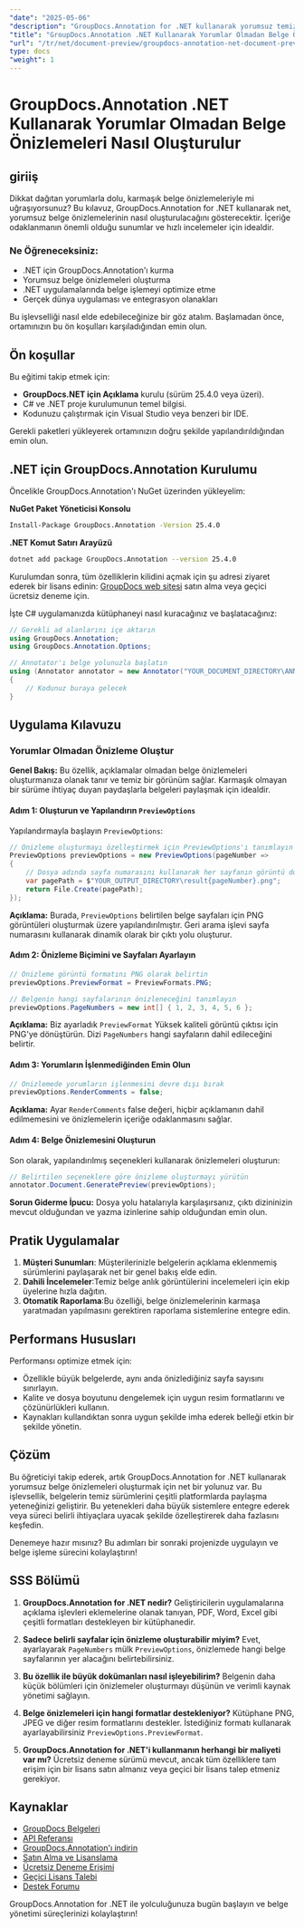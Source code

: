 ```yaml
---
"date": "2025-05-06"
"description": "GroupDocs.Annotation for .NET kullanarak yorumsuz temiz belge önizlemeleri oluşturmayı öğrenin. Belge sunumunuzu ve inceleme süreçlerinizi geliştirmek için bu kılavuzu izleyin."
"title": "GroupDocs.Annotation .NET Kullanarak Yorumlar Olmadan Belge Önizlemeleri Nasıl Oluşturulur"
"url": "/tr/net/document-preview/groupdocs-annotation-net-document-preview-no-comments/"
type: docs
"weight": 1
---
```


# GroupDocs.Annotation .NET Kullanarak Yorumlar Olmadan Belge Önizlemeleri Nasıl Oluşturulur

## giriiş

Dikkat dağıtan yorumlarla dolu, karmaşık belge önizlemeleriyle mi uğraşıyorsunuz? Bu kılavuz, GroupDocs.Annotation for .NET kullanarak net, yorumsuz belge önizlemelerinin nasıl oluşturulacağını gösterecektir. İçeriğe odaklanmanın önemli olduğu sunumlar ve hızlı incelemeler için idealdir.

### Ne Öğreneceksiniz:
- .NET için GroupDocs.Annotation'ı kurma
- Yorumsuz belge önizlemeleri oluşturma
- .NET uygulamalarında belge işlemeyi optimize etme
- Gerçek dünya uygulaması ve entegrasyon olanakları

Bu işlevselliği nasıl elde edebileceğinize bir göz atalım. Başlamadan önce, ortamınızın bu ön koşulları karşıladığından emin olun.

## Ön koşullar

Bu eğitimi takip etmek için:
- **GroupDocs.NET için Açıklama** kurulu (sürüm 25.4.0 veya üzeri).
- C# ve .NET proje kurulumunun temel bilgisi.
- Kodunuzu çalıştırmak için Visual Studio veya benzeri bir IDE.

Gerekli paketleri yükleyerek ortamınızın doğru şekilde yapılandırıldığından emin olun.

## .NET için GroupDocs.Annotation Kurulumu

Öncelikle GroupDocs.Annotation'ı NuGet üzerinden yükleyelim:

**NuGet Paket Yöneticisi Konsolu**
```bash
Install-Package GroupDocs.Annotation -Version 25.4.0
```

**.NET Komut Satırı Arayüzü**
```bash
dotnet add package GroupDocs.Annotation --version 25.4.0
```

Kurulumdan sonra, tüm özelliklerin kilidini açmak için şu adresi ziyaret ederek bir lisans edinin: [GroupDocs web sitesi](https://purchase.groupdocs.com/buy) satın alma veya geçici ücretsiz deneme için.

İşte C# uygulamanızda kütüphaneyi nasıl kuracağınız ve başlatacağınız:

```csharp
// Gerekli ad alanlarını içe aktarın
using GroupDocs.Annotation;
using GroupDocs.Annotation.Options;

// Annotator'ı belge yolunuzla başlatın
using (Annotator annotator = new Annotator("YOUR_DOCUMENT_DIRECTORY\ANNOTATED_DOCX"))
{
    // Kodunuz buraya gelecek
}
```

## Uygulama Kılavuzu

### Yorumlar Olmadan Önizleme Oluştur

**Genel Bakış:**
Bu özellik, açıklamalar olmadan belge önizlemeleri oluşturmanıza olanak tanır ve temiz bir görünüm sağlar. Karmaşık olmayan bir sürüme ihtiyaç duyan paydaşlarla belgeleri paylaşmak için idealdir.

#### Adım 1: Oluşturun ve Yapılandırın `PreviewOptions`
Yapılandırmayla başlayın `PreviewOptions`:

```csharp
// Önizleme oluşturmayı özelleştirmek için PreviewOptions'ı tanımlayın
PreviewOptions previewOptions = new PreviewOptions(pageNumber =>
{
    // Dosya adında sayfa numarasını kullanarak her sayfanın görüntü dosyası için çıktı yolu
    var pagePath = $"YOUR_OUTPUT_DIRECTORY\result{pageNumber}.png";
    return File.Create(pagePath);
});
```
**Açıklama:** Burada, `PreviewOptions` belirtilen belge sayfaları için PNG görüntüleri oluşturmak üzere yapılandırılmıştır. Geri arama işlevi sayfa numarasını kullanarak dinamik olarak bir çıktı yolu oluşturur.

#### Adım 2: Önizleme Biçimini ve Sayfaları Ayarlayın

```csharp
// Önizleme görüntü formatını PNG olarak belirtin
previewOptions.PreviewFormat = PreviewFormats.PNG;

// Belgenin hangi sayfalarının önizleneceğini tanımlayın
previewOptions.PageNumbers = new int[] { 1, 2, 3, 4, 5, 6 };
```
**Açıklama:** Biz ayarladık `PreviewFormat` Yüksek kaliteli görüntü çıktısı için PNG'ye dönüştürün. Dizi `PageNumbers` hangi sayfaların dahil edileceğini belirtir.

#### Adım 3: Yorumların İşlenmediğinden Emin Olun

```csharp
// Önizlemede yorumların işlenmesini devre dışı bırak
previewOptions.RenderComments = false;
```
**Açıklama:** Ayar `RenderComments` false değeri, hiçbir açıklamanın dahil edilmemesini ve önizlemelerin içeriğe odaklanmasını sağlar.

#### Adım 4: Belge Önizlemesini Oluşturun

Son olarak, yapılandırılmış seçenekleri kullanarak önizlemeleri oluşturun:

```csharp
// Belirtilen seçeneklere göre önizleme oluşturmayı yürütün
annotator.Document.GeneratePreview(previewOptions);
```
**Sorun Giderme İpucu:** Dosya yolu hatalarıyla karşılaşırsanız, çıktı dizininizin mevcut olduğundan ve yazma izinlerine sahip olduğundan emin olun.

## Pratik Uygulamalar

1. **Müşteri Sunumları**: Müşterilerinizle belgelerin açıklama eklenmemiş sürümlerini paylaşarak net bir genel bakış elde edin.
2. **Dahili İncelemeler**:Temiz belge anlık görüntülerini incelemeleri için ekip üyelerine hızla dağıtın.
3. **Otomatik Raporlama**:Bu özelliği, belge önizlemelerinin karmaşa yaratmadan yapılmasını gerektiren raporlama sistemlerine entegre edin.

## Performans Hususları

Performansı optimize etmek için:
- Özellikle büyük belgelerde, aynı anda önizlediğiniz sayfa sayısını sınırlayın.
- Kalite ve dosya boyutunu dengelemek için uygun resim formatlarını ve çözünürlükleri kullanın.
- Kaynakları kullandıktan sonra uygun şekilde imha ederek belleği etkin bir şekilde yönetin.

## Çözüm

Bu öğreticiyi takip ederek, artık GroupDocs.Annotation for .NET kullanarak yorumsuz belge önizlemeleri oluşturmak için net bir yolunuz var. Bu işlevsellik, belgelerin temiz sürümlerini çeşitli platformlarda paylaşma yeteneğinizi geliştirir. Bu yetenekleri daha büyük sistemlere entegre ederek veya süreci belirli ihtiyaçlara uyacak şekilde özelleştirerek daha fazlasını keşfedin.

Denemeye hazır mısınız? Bu adımları bir sonraki projenizde uygulayın ve belge işleme sürecini kolaylaştırın!

## SSS Bölümü

1. **GroupDocs.Annotation for .NET nedir?** 
   Geliştiricilerin uygulamalarına açıklama işlevleri eklemelerine olanak tanıyan, PDF, Word, Excel gibi çeşitli formatları destekleyen bir kütüphanedir.

2. **Sadece belirli sayfalar için önizleme oluşturabilir miyim?**
   Evet, ayarlayarak `PageNumbers` mülk `PreviewOptions`, önizlemede hangi belge sayfalarının yer alacağını belirtebilirsiniz.

3. **Bu özellik ile büyük dokümanları nasıl işleyebilirim?**
   Belgenin daha küçük bölümleri için önizlemeler oluşturmayı düşünün ve verimli kaynak yönetimi sağlayın.

4. **Belge önizlemeleri için hangi formatlar destekleniyor?**
   Kütüphane PNG, JPEG ve diğer resim formatlarını destekler. İstediğiniz formatı kullanarak ayarlayabilirsiniz `PreviewOptions.PreviewFormat`.

5. **GroupDocs.Annotation for .NET'i kullanmanın herhangi bir maliyeti var mı?**
   Ücretsiz deneme sürümü mevcut, ancak tüm özelliklere tam erişim için bir lisans satın almanız veya geçici bir lisans talep etmeniz gerekiyor.

## Kaynaklar
- [GroupDocs Belgeleri](https://docs.groupdocs.com/annotation/net/)
- [API Referansı](https://reference.groupdocs.com/annotation/net/)
- [GroupDocs.Annotation'ı indirin](https://releases.groupdocs.com/annotation/net/)
- [Satın Alma ve Lisanslama](https://purchase.groupdocs.com/buy)
- [Ücretsiz Deneme Erişimi](https://releases.groupdocs.com/annotation/net/)
- [Geçici Lisans Talebi](https://purchase.groupdocs.com/temporary-license/)
- [Destek Forumu](https://forum.groupdocs.com/c/annotation/) 

GroupDocs.Annotation for .NET ile yolculuğunuza bugün başlayın ve belge yönetimi süreçlerinizi kolaylaştırın!